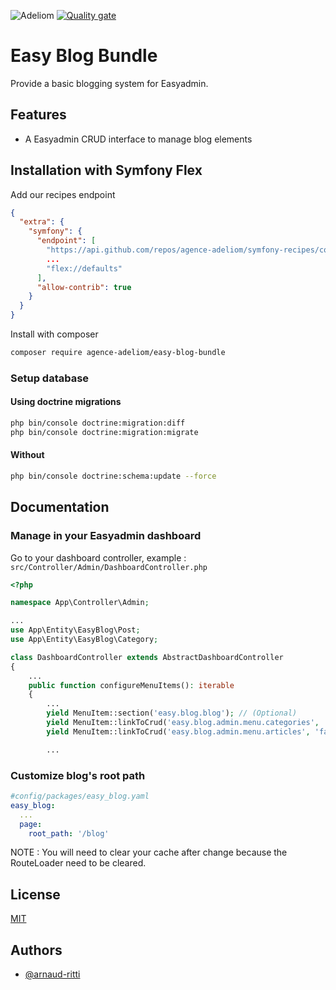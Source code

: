 
![Adeliom](https://adeliom.com/public/uploads/2017/09/Adeliom_logo.png)
[![Quality gate](https://sonarcloud.io/api/project_badges/quality_gate?project=agence-adeliom_easy-blog-bundle)](https://sonarcloud.io/dashboard?id=agence-adeliom_easy-blog-bundle)

# Easy Blog Bundle

Provide a basic blogging system for Easyadmin.


## Features

- A Easyadmin CRUD interface to manage blog elements

## Installation with Symfony Flex

Add our recipes endpoint

```json
{
  "extra": {
    "symfony": {
      "endpoint": [
        "https://api.github.com/repos/agence-adeliom/symfony-recipes/contents/index.json?ref=flex/main",
        ...
        "flex://defaults"
      ],
      "allow-contrib": true
    }
  }
}
```

Install with composer

```bash
composer require agence-adeliom/easy-blog-bundle
```

### Setup database

#### Using doctrine migrations

```bash
php bin/console doctrine:migration:diff
php bin/console doctrine:migration:migrate
```

#### Without

```bash
php bin/console doctrine:schema:update --force
```


## Documentation

### Manage in your Easyadmin dashboard

Go to your dashboard controller, example : `src/Controller/Admin/DashboardController.php`

```php
<?php

namespace App\Controller\Admin;

...
use App\Entity\EasyBlog\Post;
use App\Entity\EasyBlog\Category;

class DashboardController extends AbstractDashboardController
{
    ...
    public function configureMenuItems(): iterable
    {
        ...
        yield MenuItem::section('easy.blog.blog'); // (Optional)
        yield MenuItem::linkToCrud('easy.blog.admin.menu.categories', 'fa fa-folder', Category::class);
        yield MenuItem::linkToCrud('easy.blog.admin.menu.articles', 'fa fa-file-alt', Post::class);

        ...
```

### Customize blog's root path

```yaml
#config/packages/easy_blog.yaml
easy_blog:
  ...
  page:
    root_path: '/blog'
```

NOTE : You will need to clear your cache after change because the RouteLoader need to be cleared.

## License

[MIT](https://choosealicense.com/licenses/mit/)


## Authors

- [@arnaud-ritti](https://github.com/arnaud-ritti)

  
